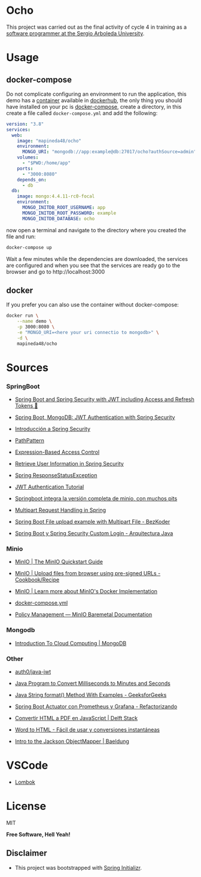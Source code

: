 # Ocho

This project was carried out as the final activity of cycle 4 in training as a [software programmer at the Sergio Arboleda University](https://www.usergioarboleda.edu.co/noticias/la-sergio-hara-parte-de-mision-tic-2022-el-programa-para-capacitar-a-mas-de-50-mil-colombianos-en-habilidades-y-competencias-4-0/).

# Usage

## docker-compose

Do not complicate configuring an environment to run the application, this demo has a [container](https://hub.docker.com/r/mapineda48/ocho) available in [dockerhub](https://hub.docker.com/), the only thing you should have installed on your pc is [docker-compose](https://docs.docker.com/compose/), create a directory, in this create a file called `docker-compose.yml` and add the following:

```yml
version: "3.8"
services: 
  web:
    image: "mapineda48/ocho"
    environment:
      MONGO_URI: "mongodb://app:example@db:27017/ocho?authSource=admin"
    volumes:
      - "$PWD:/home/app"
    ports:
      - "3000:8080"
    depends_on:
      - db
  db:
    image: mongo:4.4.11-rc0-focal
    environment:
      MONGO_INITDB_ROOT_USERNAME: app
      MONGO_INITDB_ROOT_PASSWORD: example
      MONGO_INITDB_DATABASE: ocho

```
now open a terminal and navigate to the directory where you created the file and run:

```sh
docker-compose up
```
Wait a few minutes while the dependencies are downloaded, the services are configured and when you see that the services are ready go to the browser and go to http://localhost:3000

## docker

If you prefer you can also use the container without docker-compose:

```sh
docker run \
    --name demo \
    -p 3000:8080 \
    -e "MONGO_URI=<here your uri connectio to mongodb>" \
    -d \
    mapineda48/ocho
```
# Sources

### SpringBoot

- [Spring Boot and Spring Security with JWT including Access and Refresh Tokens 🔑](https://www.youtube.com/watch?v=VVn9OG9nfH0)

- [Spring Boot, MongoDB: JWT Authentication with Spring Security](https://www.bezkoder.com/spring-boot-jwt-auth-mongodb/)

- [Introducción a Spring Security](https://www.adictosaltrabajo.com/2020/05/21/introduccion-a-spring-security/)

- [PathPattern](https://docs.spring.io/spring-framework/docs/current/javadoc-api/org/springframework/web/util/pattern/PathPattern.html)

- [Expression-Based Access Control](https://docs.spring.io/spring-security/site/docs/3.0.x/reference/el-access.html)

- [Retrieve User Information in Spring Security](https://www.baeldung.com/get-user-in-spring-security)

- [Spring ResponseStatusException](https://www.baeldung.com/spring-response-status-exception)

- [JWT Authentication Tutorial](https://www.svlada.com/jwt-token-authentication-with-spring-boot/)

- [Springboot integra la versión completa de minio, con muchos pits](https://www.jianshu.com/p/403eaf7d401c)

- [Multipart Request Handling in Spring](https://www.baeldung.com/sprint-boot-multipart-requests)

- [Spring Boot File upload example with Multipart File - BezKoder](https://www.bezkoder.com/spring-boot-file-upload/)

- [Spring Boot y Spring Security Custom Login - Arquitectura Java](https://www.arquitecturajava.com/spring-boot-y-spring-security-custom-login/)

### Minio

- [MinIO | The MinIO Quickstart Guide](https://docs.min.io/docs/minio-quickstart-guide.html)

- [MinIO | Upload files from browser using pre-signed URLs - Cookbook/Recipe](https://docs.min.io/docs/upload-files-from-browser-using-pre-signed-urls.html)

- [MinIO | Learn more about MinIO's Docker Implementation](https://docs.min.io/docs/minio-docker-quickstart-guide.html)

- [docker-compose.yml](https://raw.githubusercontent.com/minio/minio/master/docs/orchestration/docker-compose/docker-compose.yaml)

- [Policy Management — MinIO Baremetal Documentation](https://docs.min.io/minio/baremetal/security/minio-identity-management/policy-based-access-control.html)

### Mongodb

- [Introduction To Cloud Computing | MongoDB](https://www.mongodb.com/cloud-database/cloud-computing)

### Other

- [auth0/java-jwt](https://github.com/auth0/java-jwt)

- [Java Program to Convert Milliseconds to Minutes and Seconds](https://www.programiz.com/java-programming/examples/milliseconds-minutes-seconds)

- [Java String format() Method With Examples - GeeksforGeeks](https://www.geeksforgeeks.org/java-string-format-method-with-examples/)

- [Spring Boot Actuator con Prometheus y Grafana - Refactorizando](https://refactorizando.com/spring-boot-actuator-prometheus-grafana/)

- [Convertir HTML a PDF en JavaScript | Delft Stack](https://www.delftstack.com/es/howto/javascript/javascript-convert-html-to-pdf/#:~:text=Utilice%20la%20biblioteca%20jsPDF%20para%20convertir%20HTML%20a%20PDF,-En%20este%20m%C3%A9todo&text=Verifique%20el%20c%C3%B3digo%20a%20continuaci%C3%B3n.&text=Copy%20var%20source%20%3D%20window.,landscape'%20%7D\)%3B%20doc.)

- [Word to HTML - Fácil de usar y conversiones instantáneas](https://wordtohtml.net/)

- [Intro to the Jackson ObjectMapper | Baeldung](https://www.baeldung.com/jackson-object-mapper-tutorial)

# VSCode

- [Lombok](https://projectlombok.org/setup/vscode)

# License

MIT

**Free Software, Hell Yeah!**

## Disclaimer

- This project was bootstrapped with [Spring Initializr](https://start.spring.io/).
